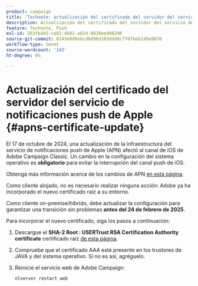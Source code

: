 ```yaml
---
product: campaign
title: 'Technote: actualización del certificado del servidor del servicio de notificaciones push de Apple'
description: Actualización del certificado del servidor del servicio de notificaciones push de Apple
feature: Technote, Push
exl-id: 263fb4b5-ca62-4b92-a82d-8820ee998296
source-git-commit: 0143e0d6ebcdbd96d183ddd0c7f07beb149a9670
workflow-type: tm+mt
source-wordcount: '143'
ht-degree: 0%

---
```


# Actualización del certificado del servidor del servicio de notificaciones push de Apple {#apns-certificate-update}



El 17 de octubre de 2024, una actualización de la infraestructura del servicio de notificaciones push de Apple (APN) afectó al canal de iOS de Adobe Campaign Classic. Un cambio en la configuración del sistema operativo es **obligatorio** para evitar la interrupción del canal push de iOS.

Obtenga más información acerca de los cambios de APN [en esta página](https://developer.apple.com/news/?id=09za8wzy).

Como cliente alojado, no es necesario realizar ninguna acción: Adobe ya ha incorporado el nuevo certificado raíz a su entorno.

Como cliente on-premise/híbrido, debe actualizar la configuración para garantizar una transición sin problemas **antes del 24 de febrero de 2025**.

Para incorporar el nuevo certificado, siga los pasos a continuación:

1. Descargue el **SHA-2 Root : USERTrust RSA Certification Authority certificate** certificado raíz [de esta página](https://www.sectigo.com/knowledge-base/detail/Sectigo-Intermediate-Certificates/kA01N000000rfBO).

1. Compruebe que el certificado AAA esté presente en los trustores de JAVA y del sistema operativo. Si no es así, agréguelo.

1. Reinicie el servicio web de Adobe Campaign:

   ```
   nlserver restart web
   ```
